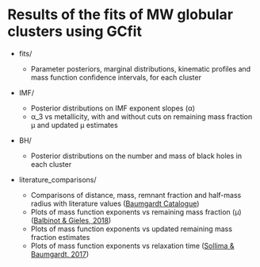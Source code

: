 # Results of the fits of MW globular clusters using GCfit

- fits/
  * Parameter posteriors, marginal distributions, kinematic profiles and mass function confidence intervals, for each cluster

- IMF/
  * Posterior distributions on IMF exponent slopes (α)
  * α_3 vs metallicity, with and without cuts on remaining mass fraction μ and updated μ estimates

- BH/
  * Posterior distributions on the number and mass of black holes in each cluster

- literature_comparisons/
  * Comparisons of distance, mass, remnant fraction and half-mass radius with literature values ([Baumgardt Catalogue](https://people.smp.uq.edu.au/HolgerBaumgardt/globular/newdata/))
  * Plots of mass function exponents vs remaining mass fraction (μ) ([Balbinot & Gieles, 2018](https://ui.adsabs.harvard.edu/abs/2018MNRAS.474.2479B))
  * Plots of mass function exponents vs updated remaining mass fraction estimates
  * Plots of mass function exponents vs relaxation time ([Sollima & Baumgardt, 2017](https://ui.adsabs.harvard.edu/abs/2017MNRAS.471.3668S))
